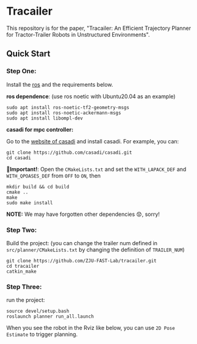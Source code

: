# Tracailer

This repository is for the paper, "Tracailer: An Efficient Trajectory Planner for Tractor-Trailer Robots in Unstructured Environments".

## Quick Start

### Step One:

Install the [ros](https://wiki.ros.org/ROS/Installation) and the requirements below.

**ros dependence**: (use ros noetic with Ubuntu20.04 as an example)

```
sudo apt install ros-noetic-tf2-geometry-msgs
sudo apt install ros-noetic-ackermann-msgs
sudo apt install libompl-dev
```

**casadi for mpc controller:**

Go to the [website of casadi](https://github.com/casadi/casadi) and install casadi. For example, you can:

```
git clone https://github.com/casadi/casadi.git
cd casadi
```

📢**Important!**: Open the `CMakeLists.txt` and set the `WITH_LAPACK_DEF` and `WITH_QPOASES_DEF` from `OFF` to `ON`, then

```
mkdir build && cd build
cmake ..
make
sudo make install
```

**NOTE:** We may have forgotten other dependencies 😟, sorry!

### Step Two:

Build the project: (you can change the trailer num defined in `src/planner/CMakeLists.txt` by changing the definition of `TRAILER_NUM`)

```
git clone https://github.com/ZJU-FAST-Lab/tracailer.git
cd tracailer
catkin_make
```

### Step Three:

run the project:

```
source devel/setup.bash
roslaunch planner run_all.launch
```

When you see the robot in the Rviz like below, you can use `2D Pose Estimate` to trigger planning.
